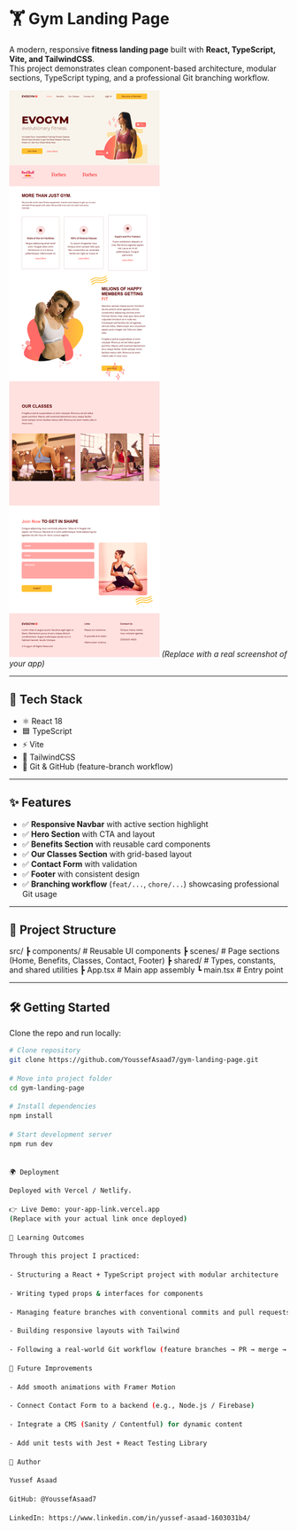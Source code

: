# 🏋️ Gym Landing Page

A modern, responsive **fitness landing page** built with **React, TypeScript, Vite, and TailwindCSS**.  
This project demonstrates clean component-based architecture, modular sections, TypeScript typing, and a professional Git branching workflow.  

![App Preview](./src/assets/screenshot.png) 
*(Replace with a real screenshot of your app)*

---

## 🚀 Tech Stack

- ⚛️ React 18  
- 🟦 TypeScript  
- ⚡ Vite  
- 🎨 TailwindCSS  
- 🔀 Git & GitHub (feature-branch workflow)

---

## ✨ Features

- ✅ **Responsive Navbar** with active section highlight  
- ✅ **Hero Section** with CTA and layout  
- ✅ **Benefits Section** with reusable card components  
- ✅ **Our Classes Section** with grid-based layout  
- ✅ **Contact Form** with validation  
- ✅ **Footer** with consistent design  
- ✅ **Branching workflow** (`feat/...`, `chore/...`) showcasing professional Git usage  

---

## 📂 Project Structure

src/
┣ components/ # Reusable UI components
┣ scenes/ # Page sections (Home, Benefits, Classes, Contact, Footer)
┣ shared/ # Types, constants, and shared utilities
┣ App.tsx # Main app assembly
┗ main.tsx # Entry point


---

## 🛠️ Getting Started

Clone the repo and run locally:

```bash
# Clone repository
git clone https://github.com/YoussefAsaad7/gym-landing-page.git

# Move into project folder
cd gym-landing-page

# Install dependencies
npm install

# Start development server
npm run dev


🌍 Deployment

Deployed with Vercel / Netlify.

👉 Live Demo: your-app-link.vercel.app
(Replace with your actual link once deployed)

📖 Learning Outcomes

Through this project I practiced:

- Structuring a React + TypeScript project with modular architecture

- Writing typed props & interfaces for components

- Managing feature branches with conventional commits and pull requests

- Building responsive layouts with Tailwind

- Following a real-world Git workflow (feature branches → PR → merge → delete)

🔮 Future Improvements

- Add smooth animations with Framer Motion

- Connect Contact Form to a backend (e.g., Node.js / Firebase)

- Integrate a CMS (Sanity / Contentful) for dynamic content

- Add unit tests with Jest + React Testing Library

👤 Author

Yussef Asaad

GitHub: @YoussefAsaad7

LinkedIn: https://www.linkedin.com/in/yussef-asaad-1603031b4/